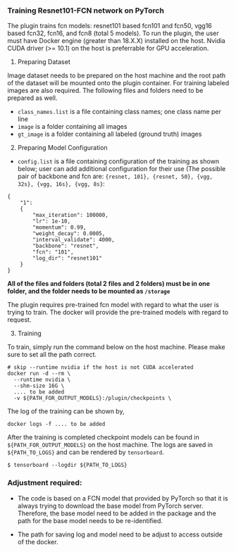 ### Training Resnet101-FCN network on PyTorch
The plugin trains fcn models: resnet101 based fcn101 and fcn50, vgg16 based fcn32, fcn16, and fcn8 (total 5 models). To run the plugin, the user must have Docker engine (greater than 18.X.X) installed on the host. Nvidia CUDA driver (>= 10.1) on the host is preferrable for GPU acceleration.

1) Preparing Dataset

Image dataset needs to be prepared on the host machine and the root path of the dataset will be mounted onto the plugin container. For training labeled images are also required. The following files and folders need to be prepared as well.

- `class_names.list` is a file containing class names; one class name per line
- `image` is a folder containing all images
- `gt_image` is a folder containing all labeled (ground truth) images


2) Preparing Model Configuration

- `config.list` is a file containing configuration of the training as shown below; user can add additional configuration for their use (The possible pair of backbone and fcn are: `{resnet, 101}, {resnet, 50}, {vgg, 32s}, {vgg, 16s}, {vgg, 8s}`:
```
{
    "1": 
    {
        "max_iteration": 100000, 
        "lr": 1e-10, 
        "momentum": 0.99, 
        "weight_decay": 0.0005, 
        "interval_validate": 4000,
        "backbone": "resnet",
        "fcn": "101",
        "log_dir": "resnet101"
    }
}
```

**All of the files and folders (total 2 files and 2 folders) must be in one folder, and the folder needs to be mounted as `/storage`**


The plugin requires pre-trained fcn model with regard to what the user is trying to train. The docker will provide the pre-trained models with regard to request.

3) Training

To train, simply run the command below on the host machine. Please make sure to set all the path correct.


```
# skip --runtime nvidia if the host is not CUDA accelerated
docker run -d --rm \
  --runtime nvidia \
  --shm-size 16G \
  .... to be added
  -v ${PATH_FOR_OUTPUT_MODELS}:/plugin/checkpoints \
```

The log of the training can be shown by,

```
docker logs -f .... to be added
```

After the training is completed checkpoint models can be found in `${PATH_FOR_OUTPUT_MODELS}` on the host machine. The logs are saved in `${PATH_TO_LOGS}` and can be rendered by `tensorboard`.

```
$ tensorboard --logdir ${PATH_TO_LOGS}
```

### Adjustment required:

- The code is based on a FCN model that provided by PyTorch so that it is always trying to download the base model from PyTorch server. Therefore, the base model need to be added in the package and the path for the base model needs to be re-identified.

- The path for saving log and model need to be adjust to access outside of the docker.
